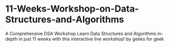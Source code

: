 # 11-Weeks-Workshop-on-Data-Structures-and-Algorithms
A Comprehensive DSA Workshop Learn Data Structures and Algorithms in-depth in just 11 weeks with this interactive live workshop! by geeks for geek

